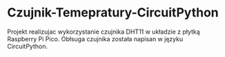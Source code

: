 # Czujnik-Temepratury-CircuitPython
Projekt realizujac wykorzystanie czujnika DHT11 w układzie z płytką Raspberry Pi Pico. Obłsuga czujnika została napisan w języku CircuitPython.
